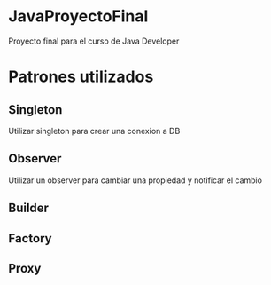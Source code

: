 # JavaProyectoFinal
Proyecto final para el curso de Java Developer

# Patrones utilizados
## Singleton
Utilizar singleton para crear una conexion a DB
## Observer
Utilizar un observer para cambiar una propiedad y notificar el cambio
## Builder
## Factory
## Proxy 
